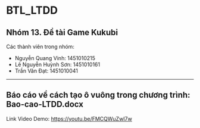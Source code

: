 # BTL_LTDD
Nhóm 13. Đề tài Game Kukubi
---------------------------
Các thành viên trong nhóm:
- Nguyễn Quang Vinh: 1451010215
- Lê Nguyễn Huỳnh Sơn: 1451010161
- Trần Văn Đạt: 1451010041
-----
Báo cáo về cách tạo ô vuông trong chương trình: Bao-cao-LTDD.docx
----
Link Video Demo: https://youtu.be/FMCQWuZwI7w

